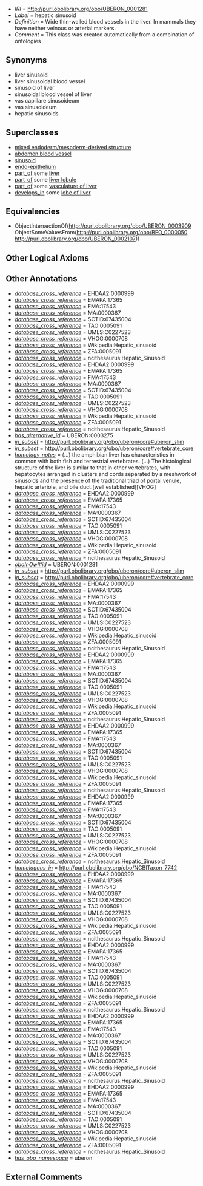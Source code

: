  * *IRI* = http://purl.obolibrary.org/obo/UBERON_0001281
 * *Label* = hepatic sinusoid
 * *Definition* = Wide thin-walled blood vessels in the liver. In mammals they have neither veinous or arterial markers.
 * *Comment* = This class was created automatically from a combination of ontologies

## Synonyms

 * liver sinusoid
 * liver sinusoidal blood vessel
 * sinusoid of liver
 * sinusoidal blood vessel of liver
 * vas capillare sinusoideum
 * vas sinusoideum
 * hepatic sinusoids

## Superclasses

 * [mixed endoderm/mesoderm-derived structure](../../UBERON/77/UBERON_0000077.md)
 * [abdomen blood vessel](../../UBERON/97/UBERON_0003497.md)
 * [sinusoid](../../UBERON/09/UBERON_0003909.md)
 * [endo-epithelium](../../UBERON/11/UBERON_0005911.md)
 * [part_of](../../BFO/50/BFO_0000050.md) some [liver](../../UBERON/07/UBERON_0002107.md)
 * [part_of](../../BFO/50/BFO_0000050.md) some [liver lobule](../../UBERON/47/UBERON_0004647.md)
 * [part_of](../../BFO/50/BFO_0000050.md) some [vasculature of liver](../../UBERON/77/UBERON_0006877.md)
 * [develops_in](../../RO/26/RO_0002226.md) some [lobe of liver](../../UBERON/13/UBERON_0001113.md)

## Equivalencies

 * ObjectIntersectionOf(<http://purl.obolibrary.org/obo/UBERON_0003909> ObjectSomeValuesFrom(<http://purl.obolibrary.org/obo/BFO_0000050> <http://purl.obolibrary.org/obo/UBERON_0002107>))

## Other Logical Axioms


## Other Annotations

 * *[database_cross_reference](../../ef/oboInOwl#hasDbXref.md)* = EHDAA2:0000999
 * *[database_cross_reference](../../ef/oboInOwl#hasDbXref.md)* = EMAPA:17365
 * *[database_cross_reference](../../ef/oboInOwl#hasDbXref.md)* = FMA:17543
 * *[database_cross_reference](../../ef/oboInOwl#hasDbXref.md)* = MA:0000367
 * *[database_cross_reference](../../ef/oboInOwl#hasDbXref.md)* = SCTID:67435004
 * *[database_cross_reference](../../ef/oboInOwl#hasDbXref.md)* = TAO:0005091
 * *[database_cross_reference](../../ef/oboInOwl#hasDbXref.md)* = UMLS:C0227523
 * *[database_cross_reference](../../ef/oboInOwl#hasDbXref.md)* = VHOG:0000708
 * *[database_cross_reference](../../ef/oboInOwl#hasDbXref.md)* = Wikipedia:Hepatic_sinusoid
 * *[database_cross_reference](../../ef/oboInOwl#hasDbXref.md)* = ZFA:0005091
 * *[database_cross_reference](../../ef/oboInOwl#hasDbXref.md)* = ncithesaurus:Hepatic_Sinusoid
 * *[database_cross_reference](../../ef/oboInOwl#hasDbXref.md)* = EHDAA2:0000999
 * *[database_cross_reference](../../ef/oboInOwl#hasDbXref.md)* = EMAPA:17365
 * *[database_cross_reference](../../ef/oboInOwl#hasDbXref.md)* = FMA:17543
 * *[database_cross_reference](../../ef/oboInOwl#hasDbXref.md)* = MA:0000367
 * *[database_cross_reference](../../ef/oboInOwl#hasDbXref.md)* = SCTID:67435004
 * *[database_cross_reference](../../ef/oboInOwl#hasDbXref.md)* = TAO:0005091
 * *[database_cross_reference](../../ef/oboInOwl#hasDbXref.md)* = UMLS:C0227523
 * *[database_cross_reference](../../ef/oboInOwl#hasDbXref.md)* = VHOG:0000708
 * *[database_cross_reference](../../ef/oboInOwl#hasDbXref.md)* = Wikipedia:Hepatic_sinusoid
 * *[database_cross_reference](../../ef/oboInOwl#hasDbXref.md)* = ZFA:0005091
 * *[database_cross_reference](../../ef/oboInOwl#hasDbXref.md)* = ncithesaurus:Hepatic_Sinusoid
 * *[has_alternative_id](../../Id/oboInOwl#hasAlternativeId.md)* = UBERON:0003275
 * *[in_subset](../../et/oboInOwl#inSubset.md)* = http://purl.obolibrary.org/obo/uberon/core#uberon_slim
 * *[in_subset](../../et/oboInOwl#inSubset.md)* = http://purl.obolibrary.org/obo/uberon/core#vertebrate_core
 * *[homology_notes](../../UBPROP/03/UBPROP_0000003.md)* =  (...) the amphibian liver has characteristics in common with both fish and terrestrial vertebrates. (...) The histological structure of the liver is similar to that in other vertebrates, with hepatocytes arranged in clusters and cords separated by a meshwork of sinusoids and the presence of the traditional triad of portal venule, hepatic arteriole, and bile duct.[well established][VHOG]
 * *[database_cross_reference](../../ef/oboInOwl#hasDbXref.md)* = EHDAA2:0000999
 * *[database_cross_reference](../../ef/oboInOwl#hasDbXref.md)* = EMAPA:17365
 * *[database_cross_reference](../../ef/oboInOwl#hasDbXref.md)* = FMA:17543
 * *[database_cross_reference](../../ef/oboInOwl#hasDbXref.md)* = MA:0000367
 * *[database_cross_reference](../../ef/oboInOwl#hasDbXref.md)* = SCTID:67435004
 * *[database_cross_reference](../../ef/oboInOwl#hasDbXref.md)* = TAO:0005091
 * *[database_cross_reference](../../ef/oboInOwl#hasDbXref.md)* = UMLS:C0227523
 * *[database_cross_reference](../../ef/oboInOwl#hasDbXref.md)* = VHOG:0000708
 * *[database_cross_reference](../../ef/oboInOwl#hasDbXref.md)* = Wikipedia:Hepatic_sinusoid
 * *[database_cross_reference](../../ef/oboInOwl#hasDbXref.md)* = ZFA:0005091
 * *[database_cross_reference](../../ef/oboInOwl#hasDbXref.md)* = ncithesaurus:Hepatic_Sinusoid
 * *[oboInOwl#id](../../id/oboInOwl#id.md)* = UBERON:0001281
 * *[in_subset](../../et/oboInOwl#inSubset.md)* = http://purl.obolibrary.org/obo/uberon/core#uberon_slim
 * *[in_subset](../../et/oboInOwl#inSubset.md)* = http://purl.obolibrary.org/obo/uberon/core#vertebrate_core
 * *[database_cross_reference](../../ef/oboInOwl#hasDbXref.md)* = EHDAA2:0000999
 * *[database_cross_reference](../../ef/oboInOwl#hasDbXref.md)* = EMAPA:17365
 * *[database_cross_reference](../../ef/oboInOwl#hasDbXref.md)* = FMA:17543
 * *[database_cross_reference](../../ef/oboInOwl#hasDbXref.md)* = MA:0000367
 * *[database_cross_reference](../../ef/oboInOwl#hasDbXref.md)* = SCTID:67435004
 * *[database_cross_reference](../../ef/oboInOwl#hasDbXref.md)* = TAO:0005091
 * *[database_cross_reference](../../ef/oboInOwl#hasDbXref.md)* = UMLS:C0227523
 * *[database_cross_reference](../../ef/oboInOwl#hasDbXref.md)* = VHOG:0000708
 * *[database_cross_reference](../../ef/oboInOwl#hasDbXref.md)* = Wikipedia:Hepatic_sinusoid
 * *[database_cross_reference](../../ef/oboInOwl#hasDbXref.md)* = ZFA:0005091
 * *[database_cross_reference](../../ef/oboInOwl#hasDbXref.md)* = ncithesaurus:Hepatic_Sinusoid
 * *[database_cross_reference](../../ef/oboInOwl#hasDbXref.md)* = EHDAA2:0000999
 * *[database_cross_reference](../../ef/oboInOwl#hasDbXref.md)* = EMAPA:17365
 * *[database_cross_reference](../../ef/oboInOwl#hasDbXref.md)* = FMA:17543
 * *[database_cross_reference](../../ef/oboInOwl#hasDbXref.md)* = MA:0000367
 * *[database_cross_reference](../../ef/oboInOwl#hasDbXref.md)* = SCTID:67435004
 * *[database_cross_reference](../../ef/oboInOwl#hasDbXref.md)* = TAO:0005091
 * *[database_cross_reference](../../ef/oboInOwl#hasDbXref.md)* = UMLS:C0227523
 * *[database_cross_reference](../../ef/oboInOwl#hasDbXref.md)* = VHOG:0000708
 * *[database_cross_reference](../../ef/oboInOwl#hasDbXref.md)* = Wikipedia:Hepatic_sinusoid
 * *[database_cross_reference](../../ef/oboInOwl#hasDbXref.md)* = ZFA:0005091
 * *[database_cross_reference](../../ef/oboInOwl#hasDbXref.md)* = ncithesaurus:Hepatic_Sinusoid
 * *[database_cross_reference](../../ef/oboInOwl#hasDbXref.md)* = EHDAA2:0000999
 * *[database_cross_reference](../../ef/oboInOwl#hasDbXref.md)* = EMAPA:17365
 * *[database_cross_reference](../../ef/oboInOwl#hasDbXref.md)* = FMA:17543
 * *[database_cross_reference](../../ef/oboInOwl#hasDbXref.md)* = MA:0000367
 * *[database_cross_reference](../../ef/oboInOwl#hasDbXref.md)* = SCTID:67435004
 * *[database_cross_reference](../../ef/oboInOwl#hasDbXref.md)* = TAO:0005091
 * *[database_cross_reference](../../ef/oboInOwl#hasDbXref.md)* = UMLS:C0227523
 * *[database_cross_reference](../../ef/oboInOwl#hasDbXref.md)* = VHOG:0000708
 * *[database_cross_reference](../../ef/oboInOwl#hasDbXref.md)* = Wikipedia:Hepatic_sinusoid
 * *[database_cross_reference](../../ef/oboInOwl#hasDbXref.md)* = ZFA:0005091
 * *[database_cross_reference](../../ef/oboInOwl#hasDbXref.md)* = ncithesaurus:Hepatic_Sinusoid
 * *[database_cross_reference](../../ef/oboInOwl#hasDbXref.md)* = EHDAA2:0000999
 * *[database_cross_reference](../../ef/oboInOwl#hasDbXref.md)* = EMAPA:17365
 * *[database_cross_reference](../../ef/oboInOwl#hasDbXref.md)* = FMA:17543
 * *[database_cross_reference](../../ef/oboInOwl#hasDbXref.md)* = MA:0000367
 * *[database_cross_reference](../../ef/oboInOwl#hasDbXref.md)* = SCTID:67435004
 * *[database_cross_reference](../../ef/oboInOwl#hasDbXref.md)* = TAO:0005091
 * *[database_cross_reference](../../ef/oboInOwl#hasDbXref.md)* = UMLS:C0227523
 * *[database_cross_reference](../../ef/oboInOwl#hasDbXref.md)* = VHOG:0000708
 * *[database_cross_reference](../../ef/oboInOwl#hasDbXref.md)* = Wikipedia:Hepatic_sinusoid
 * *[database_cross_reference](../../ef/oboInOwl#hasDbXref.md)* = ZFA:0005091
 * *[database_cross_reference](../../ef/oboInOwl#hasDbXref.md)* = ncithesaurus:Hepatic_Sinusoid
 * *[homologous_in](../../core#homologous/in/core#homologous_in.md)* = http://purl.obolibrary.org/obo/NCBITaxon_7742
 * *[database_cross_reference](../../ef/oboInOwl#hasDbXref.md)* = EHDAA2:0000999
 * *[database_cross_reference](../../ef/oboInOwl#hasDbXref.md)* = EMAPA:17365
 * *[database_cross_reference](../../ef/oboInOwl#hasDbXref.md)* = FMA:17543
 * *[database_cross_reference](../../ef/oboInOwl#hasDbXref.md)* = MA:0000367
 * *[database_cross_reference](../../ef/oboInOwl#hasDbXref.md)* = SCTID:67435004
 * *[database_cross_reference](../../ef/oboInOwl#hasDbXref.md)* = TAO:0005091
 * *[database_cross_reference](../../ef/oboInOwl#hasDbXref.md)* = UMLS:C0227523
 * *[database_cross_reference](../../ef/oboInOwl#hasDbXref.md)* = VHOG:0000708
 * *[database_cross_reference](../../ef/oboInOwl#hasDbXref.md)* = Wikipedia:Hepatic_sinusoid
 * *[database_cross_reference](../../ef/oboInOwl#hasDbXref.md)* = ZFA:0005091
 * *[database_cross_reference](../../ef/oboInOwl#hasDbXref.md)* = ncithesaurus:Hepatic_Sinusoid
 * *[database_cross_reference](../../ef/oboInOwl#hasDbXref.md)* = EHDAA2:0000999
 * *[database_cross_reference](../../ef/oboInOwl#hasDbXref.md)* = EMAPA:17365
 * *[database_cross_reference](../../ef/oboInOwl#hasDbXref.md)* = FMA:17543
 * *[database_cross_reference](../../ef/oboInOwl#hasDbXref.md)* = MA:0000367
 * *[database_cross_reference](../../ef/oboInOwl#hasDbXref.md)* = SCTID:67435004
 * *[database_cross_reference](../../ef/oboInOwl#hasDbXref.md)* = TAO:0005091
 * *[database_cross_reference](../../ef/oboInOwl#hasDbXref.md)* = UMLS:C0227523
 * *[database_cross_reference](../../ef/oboInOwl#hasDbXref.md)* = VHOG:0000708
 * *[database_cross_reference](../../ef/oboInOwl#hasDbXref.md)* = Wikipedia:Hepatic_sinusoid
 * *[database_cross_reference](../../ef/oboInOwl#hasDbXref.md)* = ZFA:0005091
 * *[database_cross_reference](../../ef/oboInOwl#hasDbXref.md)* = ncithesaurus:Hepatic_Sinusoid
 * *[database_cross_reference](../../ef/oboInOwl#hasDbXref.md)* = EHDAA2:0000999
 * *[database_cross_reference](../../ef/oboInOwl#hasDbXref.md)* = EMAPA:17365
 * *[database_cross_reference](../../ef/oboInOwl#hasDbXref.md)* = FMA:17543
 * *[database_cross_reference](../../ef/oboInOwl#hasDbXref.md)* = MA:0000367
 * *[database_cross_reference](../../ef/oboInOwl#hasDbXref.md)* = SCTID:67435004
 * *[database_cross_reference](../../ef/oboInOwl#hasDbXref.md)* = TAO:0005091
 * *[database_cross_reference](../../ef/oboInOwl#hasDbXref.md)* = UMLS:C0227523
 * *[database_cross_reference](../../ef/oboInOwl#hasDbXref.md)* = VHOG:0000708
 * *[database_cross_reference](../../ef/oboInOwl#hasDbXref.md)* = Wikipedia:Hepatic_sinusoid
 * *[database_cross_reference](../../ef/oboInOwl#hasDbXref.md)* = ZFA:0005091
 * *[database_cross_reference](../../ef/oboInOwl#hasDbXref.md)* = ncithesaurus:Hepatic_Sinusoid
 * *[database_cross_reference](../../ef/oboInOwl#hasDbXref.md)* = EHDAA2:0000999
 * *[database_cross_reference](../../ef/oboInOwl#hasDbXref.md)* = EMAPA:17365
 * *[database_cross_reference](../../ef/oboInOwl#hasDbXref.md)* = FMA:17543
 * *[database_cross_reference](../../ef/oboInOwl#hasDbXref.md)* = MA:0000367
 * *[database_cross_reference](../../ef/oboInOwl#hasDbXref.md)* = SCTID:67435004
 * *[database_cross_reference](../../ef/oboInOwl#hasDbXref.md)* = TAO:0005091
 * *[database_cross_reference](../../ef/oboInOwl#hasDbXref.md)* = UMLS:C0227523
 * *[database_cross_reference](../../ef/oboInOwl#hasDbXref.md)* = VHOG:0000708
 * *[database_cross_reference](../../ef/oboInOwl#hasDbXref.md)* = Wikipedia:Hepatic_sinusoid
 * *[database_cross_reference](../../ef/oboInOwl#hasDbXref.md)* = ZFA:0005091
 * *[database_cross_reference](../../ef/oboInOwl#hasDbXref.md)* = ncithesaurus:Hepatic_Sinusoid
 * *[has_obo_namespace](../../ce/oboInOwl#hasOBONamespace.md)* = uberon

## External Comments

